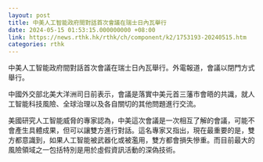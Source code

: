 ```yaml
---
layout: post
title: 中美人工智能政府間對話首次會議在瑞士日內瓦舉行
date: 2024-05-15 01:53:15.000000000 +08:00
link: https://news.rthk.hk/rthk/ch/component/k2/1753193-20240515.htm
categories: rthk
---
```


中美人工智能政府間對話首次會議在瑞士日內瓦舉行。外電報道，會議以閉門方式舉行。

中國外交部北美大洋洲司日前表示，會議是落實中美元首三藩市會晤的共識，就人工智能科技風險、全球治理以及各自關切的其他問題進行交流。

美國研究人工智能威脅的專家認為，中美這次會議是一次相互了解的會議，可能不會產生具體成果，但可以讓雙方進行對話。這名專家又指出，現在最重要的是，雙方都意識到，如果人工智能被武器化或被濫用，雙方都會損失慘重。而目前最大的風險領域之一包括特別是用於虛假資訊活動的深偽技術。
